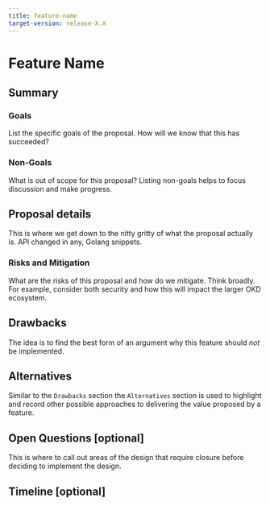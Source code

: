 ```yaml
---
title: feature-name
target-version: release-X.X
---
```


# Feature Name

## Summary

### Goals

List the specific goals of the proposal. How will we know that this has succeeded?

### Non-Goals

What is out of scope for this proposal? Listing non-goals helps to focus discussion
and make progress.

## Proposal details

This is where we get down to the nitty gritty of what the proposal actually is.
API changed in any, Golang snippets.

### Risks and Mitigation

What are the risks of this proposal and how do we mitigate. Think broadly. For
example, consider both security and how this will impact the larger OKD
ecosystem.

## Drawbacks

The idea is to find the best form of an argument why this feature should _not_ be implemented.

## Alternatives

Similar to the `Drawbacks` section the `Alternatives` section is used to
highlight and record other possible approaches to delivering the value proposed
by a feature.

## Open Questions [optional]

This is where to call out areas of the design that require closure before deciding
to implement the design.

## Timeline [optional]
